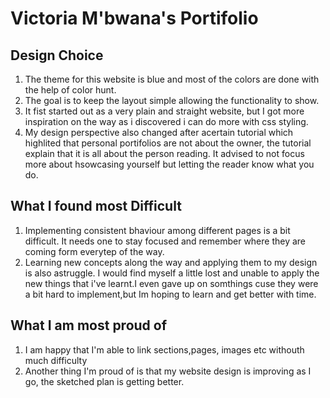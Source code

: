 # Victoria M'bwana's Portifolio

## Design Choice
1. The theme for this website is blue and most of the colors are done with the help of color hunt. 
2. The goal is to keep the layout simple allowing the functionality to show.
3. It fist started out as a very plain and straight website, but I got more inspiration on the way as i discovered i can do more with css styling. 
4. My design perspective also changed after acertain tutorial which highlited that personal portifolios are not about the owner, the tutorial explain that it is all about the person reading. It advised to not focus more about hsowcasing yourself but letting the reader know what you do. 


## What I found most Difficult

1. Implementing consistent bhaviour among different pages is a bit difficult. It needs one to stay focused and remember where they are coming form everytep of the way.
2. Learning new concepts along the way and applying them to my design is also astruggle. I would find myself a little lost and unable to apply the new things that i've learnt.I even gave up on somthings cuse they were a bit hard to implement,but Im hoping to learn and get better with time.


## What I am most proud of
1. I am happy that I'm able to link sections,pages, images etc withouth much difficulty
2. Another thing I'm proud of is that my website design is improving as I go, the sketched plan is getting better.